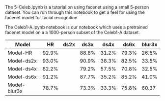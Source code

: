 The 5-Celeb.ipynb is a tutorial on using facenet using a small 5-person dataset.  You can run through this notebook to get a feel for using
the facenet model for facial recognition.

The Celeb1-A.ipynb notebook is our notebook which uses a pretrained facenet model on a 
a 1000-person subset of the Celeb1-A dataset. 



  Model        |  HR      |  ds2x | ds3x |  ds4x  |  ds6x  | blur3x 
---------------|----------|-------|------|--------|--------|-----------
Model-HR       |   92.9%  |       |   88.8%         |     31.2%        |     79.3%  |  26.5%
Model-ds2x     |   93.0%  |       |   90.9%         |     38.3%        |     82.5%  |  33.5%
Model-ds4x     |   82.2%  |       |   79.2%         |     57.5%        |     70.8%  |  32.5%
Model-ds6x     |   91.2%  |       |   87.7%         |     35.2%        |     85.2%  |  41.0%
Model-blur3x   |   78.7%  |       |   73.3%         |     33.3%        |     75.8%  |  60.37


